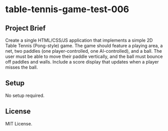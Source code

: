 # table-tennis-game-test-006

## Project Brief
Create a single HTML/CSS/JS application that implements a simple 2D Table Tennis (Pong-style) game. The game should feature a playing area, a net, two paddles (one player-controlled, one AI-controlled), and a ball. The user must be able to move their paddle vertically, and the ball must bounce off paddles and walls. Include a score display that updates when a player misses the ball.

## Setup
No setup required.

## License
MIT License.